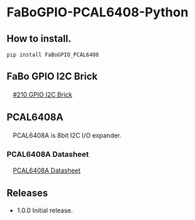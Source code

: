 # FaBoGPIO-PCAL6408-Python

## How to install.

```
pip install FaBoGPIO_PCAL6408
```

## FaBo GPIO I2C Brick

　[#210 GPIO I2C Brick](http://fabo.io/210.html)

## PCAL6408A

　PCAL6408A is 8bit I2C I/O expander.

### PCAL6408A Datasheet

　[PCAL6408A Datasheet](http://www.nxp.com/documents/data_sheet/PCAL6408A.pdf)

## Releases

- 1.0.0 Initial release.

